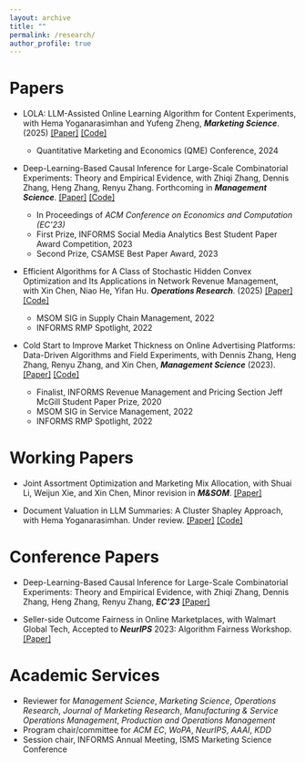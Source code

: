 ```yaml
---
layout: archive
title: ""
permalink: /research/
author_profile: true
---
```


# Papers
- LOLA: LLM-Assisted Online Learning Algorithm for Content Experiments, with Hema Yoganarasimhan and Yufeng Zheng, ***Marketing Science***. (2025) [[Paper]](https://pubsonline.informs.org/doi/abs/10.1287/mksc.2024.0990) [[Code]](https://github.com/DDDOH/LLM_News)
   -    Quantitative Marketing and Economics (QME) Conference, 2024
 
- Deep-Learning-Based Causal Inference for Large-Scale Combinatorial Experiments: Theory and Empirical Evidence, with Zhiqi Zhang, Dennis Zhang, Heng Zhang, Renyu Zhang. Forthcoming in ***Management Science***. [[Paper]](https://papers.ssrn.com/sol3/papers.cfm?abstract_id=4375327) [[Code]](https://github.com/zikunye2/deep_learning_based_causal_inference_for_combinatorial_experiments)
   -    In Proceedings of *ACM Conference on Economics and Computation (EC'23)*
   -    First Prize, INFORMS Social Media Analytics Best Student Paper Award Competition, 2023
   -    Second Prize, CSAMSE Best Paper Award, 2023
   
- Efficient Algorithms for A Class of Stochastic Hidden Convex Optimization and Its Applications in Network Revenue Management, with Xin Chen, Niao He, Yifan Hu. ***Operations Research***. (2025) [[Paper]](https://pubsonline.informs.org/doi/10.1287/opre.2022.0216) [[Code]](https://pubsonline.informs.org/doi/suppl/10.1287/opre.2022.0216)
   -    MSOM SIG in Supply Chain Management, 2022
   -    INFORMS RMP Spotlight, 2022

- Cold Start to Improve Market Thickness on Online Advertising Platforms: Data-Driven Algorithms and Field Experiments, with Dennis Zhang, Heng Zhang, Renyu Zhang, and Xin Chen, ***Management Science*** (2023). [[Paper]](https://pubsonline.informs.org/doi/10.1287/mnsc.2022.4550) [[Code]](https://github.com/zikunye2/cold_start_to_improve_market_thickness_simulation)
   -    Finalist, INFORMS Revenue Management and Pricing Section Jeff McGill Student Paper Prize, 2020
   -    MSOM SIG in Service Management, 2022
   -    INFORMS RMP Spotlight, 2022

# Working Papers
- Joint Assortment Optimization and Marketing Mix Allocation, with Shuai Li, Weijun Xie, and Xin Chen, Minor revision in ***M&SOM***. [[Paper]](https://papers.ssrn.com/sol3/papers.cfm?abstract_id=4961901)

- Document Valuation in LLM Summaries: A Cluster Shapley Approach, with Hema Yoganarasimhan. Under review. [[Paper]](https://papers.ssrn.com/sol3/papers.cfm?abstract_id=5255982) [[Code]](https://github.com/Changyzzz/Document-Valuation-in-LLM-Summaries)
  
# Conference Papers
- Deep-Learning-Based Causal Inference for Large-Scale Combinatorial Experiments: Theory and Empirical Evidence, with Zhiqi Zhang, Dennis Zhang, Heng Zhang, Renyu Zhang, ***EC'23*** [[Paper]](https://dl.acm.org/doi/10.1145/3580507.3597718)

- Seller-side Outcome Fairness in Online Marketplaces, with Walmart Global Tech, Accepted to ***NeurIPS*** 2023: Algorithm Fairness Workshop. [[Paper]](https://arxiv.org/abs/2312.03253)

  
<!--# Conference Talks
- LOLA: LLM-Assisted Online Learning Algorithm for Content Experiments
   -   ISMS 2024
   -   QME 2024
   -   WUSTL Olin 2024
   -   UW-UBC 2024
   -   MarkTech 2024
- Deep Learning Based Causal Inference for Large-Scale Combinatorial Experiments
   -    ACM EC, London. July 2023
   -    INFORMS RMP, London, UK. July 2023
   -    MSOM Conference, Montreal, CA. Jun. 2023
   -    POMS Annual Conference, Orlando, FL. May. 2023
   -    2022 Conference on Artificial Intelligence, Machine Learning, and Business Analytics, Harvard Business School. Dec. 2022
   -    INFORMS ISMS Conference, Online. Jun. 2022


- Efficient Algorithms for Minimizing Compositions of Convex Functions and Random Functions
   -    INFORMS Annual Meeting, Indianapolis, IN. Oct. 2022 
   -    MSOM SIG in SCM, Munich, Germany. Jun. 2022
   -    INFORMS RMP Spotlight Session, Online. Jun. 2022
   -    POMS Annual Conference, Online. May. 2022


- Cold Start to Improve Market Thickness
   -    MSOM SIG in Service Management, Munich, Germany. Jun. 2022
   -    INFORMS RMP Spotlight Session, Online. Jun. 2022
   -    MIW, Online. May. 2022
   -    POMS Annual Conference, Online. May. 2022
   -    Cornell ORIE Young Researcher Workshop, Ithaca, NY. Oct. 2021
   -    INFORMS Annual Meeting, Online. Oct. 2021
-->

# Academic Services
- Reviewer for *Management Science*, *Marketing Science*, *Operations Research*, *Journal of Marketing Research*, *Manufacturing & Service Operations Management*, *Production and Operations Management*
- Program chair/committee for *ACM EC*, *WoPA*, *NeurIPS*, *AAAI*, *KDD*
- Session chair, INFORMS Annual Meeting, ISMS Marketing Science Conference


